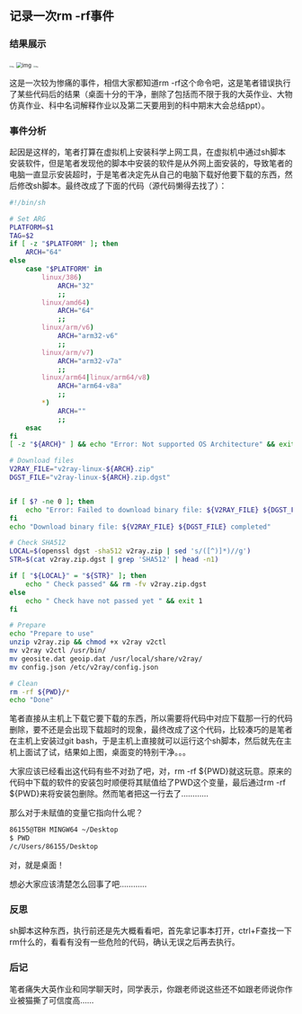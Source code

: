 ## 记录一次rm -rf事件

### 结果展示

<img src="http://phototj.photo.store.qq.com/psc?/V11EfKNT0NcKX6/ruAMsa53pVQWN7FLK88i5k.PvJZKvJ1vAK1r9H880*PNc06DOS4vNY7KX7mzXZl4WQADNme8M6gRpe.OFTGU*9bGRplwSRK4x.kt0WkbY1A!/b&bo=gAc4BIAHOAQDEDU!&rf=mood_app&t=5" alt="img" style="zoom: 20%;" />

<img src="http://phototj.photo.store.qq.com/psc?/V11EfKNT0NcKX6/ruAMsa53pVQWN7FLK88i5prqwKHSKyxm.7vnL08iEy3qHHjLpqsa.r5acvue5nZ.0M0JhS5SUQBvb8pVQgFUJ.evTn8UsmP9v6S32w2.0*Q!/b&bo=eAFEAXgBRAERECc!&rf=mood_app&t=5" alt="img" style="zoom: 67%;" />

<img src="http://phototj.photo.store.qq.com/psc?/V11EfKNT0NcKX6/ruAMsa53pVQWN7FLK88i5k.PvJZKvJ1vAK1r9H880*O7R0IVR9gOUHiWLZqmuUcaomJLKeTzYjhipT5LoRljkjCZZ4VNAypVixLMl3Sq*W4!/b&bo=gAcCBIAHAgQDEDU!&rf=mood_app&t=5" alt="img" style="zoom:20%;" />

这是一次较为惨痛的事件，相信大家都知道rm -rf这个命令吧，这是笔者错误执行了某些代码后的结果（桌面十分的干净，删除了包括而不限于我的大英作业、大物仿真作业、科中名词解释作业以及第二天要用到的科中期末大会总结ppt）。

### 事件分析

起因是这样的，笔者打算在虚拟机上安装科学上网工具，在虚拟机中通过sh脚本安装软件，但是笔者发现他的脚本中安装的软件是从外网上面安装的，导致笔者的电脑一直显示安装超时，于是笔者决定先从自己的电脑下载好他要下载的东西，然后修改sh脚本。最终改成了下面的代码（源代码懒得去找了）：

```sh
#!/bin/sh

# Set ARG
PLATFORM=$1
TAG=$2
if [ -z "$PLATFORM" ]; then
    ARCH="64"
else
    case "$PLATFORM" in
        linux/386)
            ARCH="32"
            ;;
        linux/amd64)
            ARCH="64"
            ;;
        linux/arm/v6)
            ARCH="arm32-v6"
            ;;
        linux/arm/v7)
            ARCH="arm32-v7a"
            ;;
        linux/arm64|linux/arm64/v8)
            ARCH="arm64-v8a"
            ;;
        *)
            ARCH=""
            ;;
    esac
fi
[ -z "${ARCH}" ] && echo "Error: Not supported OS Architecture" && exit 1

# Download files
V2RAY_FILE="v2ray-linux-${ARCH}.zip"
DGST_FILE="v2ray-linux-${ARCH}.zip.dgst"


if [ $? -ne 0 ]; then
    echo "Error: Failed to download binary file: ${V2RAY_FILE} ${DGST_FILE}" && exit 1
fi
echo "Download binary file: ${V2RAY_FILE} ${DGST_FILE} completed"

# Check SHA512
LOCAL=$(openssl dgst -sha512 v2ray.zip | sed 's/([^)]*)//g')
STR=$(cat v2ray.zip.dgst | grep 'SHA512' | head -n1)

if [ "${LOCAL}" = "${STR}" ]; then
    echo " Check passed" && rm -fv v2ray.zip.dgst
else
    echo " Check have not passed yet " && exit 1
fi

# Prepare
echo "Prepare to use"
unzip v2ray.zip && chmod +x v2ray v2ctl
mv v2ray v2ctl /usr/bin/
mv geosite.dat geoip.dat /usr/local/share/v2ray/
mv config.json /etc/v2ray/config.json

# Clean
rm -rf ${PWD}/*
echo "Done"
```

笔者直接从主机上下载它要下载的东西，所以需要将代码中对应下载那一行的代码删除，要不还是会出现下载超时的现象，最终改成了这个代码，比较凑巧的是笔者在主机上安装过git bash，于是主机上直接就可以运行这个sh脚本，然后就先在主机上面试了试，结果如上图，桌面变的特别干净。。。

大家应该已经看出这代码有些不对劲了吧，对，rm -rf ${PWD}就这玩意。原来的代码中下载的软件的安装包时顺便将其赋值给了PWD这个变量，最后通过rm -rf ${PWD}来将安装包删除。然而笔者把这一行去了…………

那么对于未赋值的变量它指向什么呢？

```sh
86155@TBH MINGW64 ~/Desktop
$ PWD
/c/Users/86155/Desktop
```

对，就是桌面！

想必大家应该清楚怎么回事了吧…………

### 反思

sh脚本这种东西，执行前还是先大概看看吧，首先拿记事本打开，ctrl+F查找一下rm什么的，看看有没有一些危险的代码，确认无误之后再去执行。

### 后记

笔者痛失大英作业和同学聊天时，同学表示，你跟老师说这些还不如跟老师说你作业被猫撕了可信度高……
